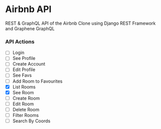 # Airbnb API

REST & GraphQL API of the Airbnb Clone using Django REST Framework and Graphene GraphQL

### API Actions

- [ ] Login
- [ ] See Profile
- [ ] Create Account
- [ ] Edit Profile
- [ ] See Favs
- [ ] Add Room to Favourites
- [x] List Rooms
- [x] See Room
- [ ] Create Room
- [ ] Edit Room
- [ ] Delete Room
- [ ] Filter Rooms
- [ ] Search By Coords